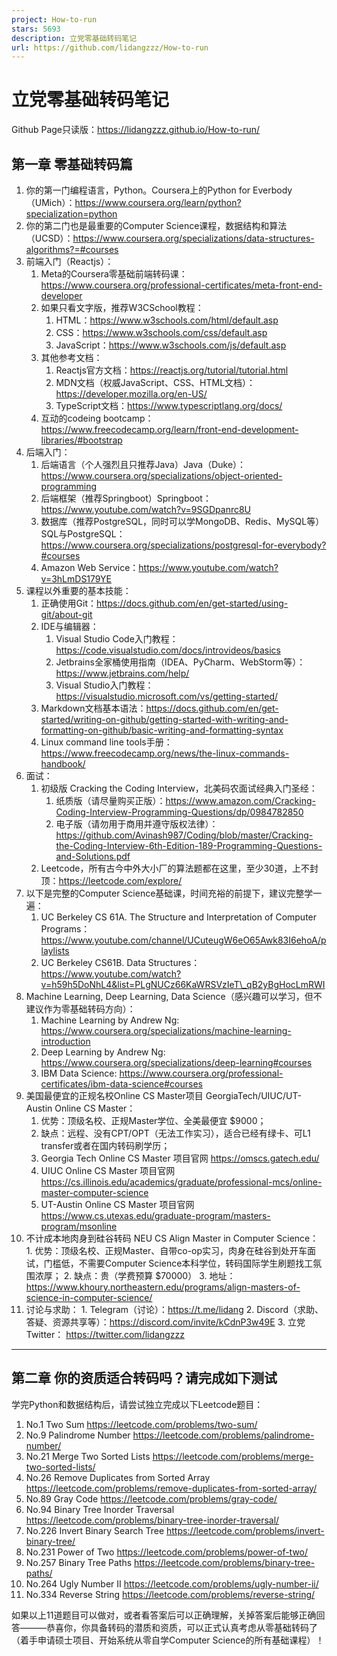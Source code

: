 ```yaml
---
project: How-to-run
stars: 5693
description: 立党零基础转码笔记
url: https://github.com/lidangzzz/How-to-run
---
```


立党零基础转码笔记
=========

Github Page只读版：https://lidangzzz.github.io/How-to-run/

第一章 零基础转码篇
----------

1.  你的第一门编程语言，Python。Coursera上的Python for Everbody （UMich）：https://www.coursera.org/learn/python?specialization=python
2.  你的第二门也是最重要的Computer Science课程，数据结构和算法 （UCSD）：https://www.coursera.org/specializations/data-structures-algorithms?=#courses
3.  前端入门（Reactjs）：
    1.  Meta的Coursera零基础前端转码课：https://www.coursera.org/professional-certificates/meta-front-end-developer
    2.  如果只看文字版，推荐W3CSchool教程：
        1.  HTML：https://www.w3schools.com/html/default.asp
        2.  CSS：https://www.w3schools.com/css/default.asp
        3.  JavaScript：https://www.w3schools.com/js/default.asp
    3.  其他参考文档：
        1.  Reactjs官方文档：https://reactjs.org/tutorial/tutorial.html
        2.  MDN文档（权威JavaScript、CSS、HTML文档）：https://developer.mozilla.org/en-US/
        3.  TypeScript文档：https://www.typescriptlang.org/docs/
    4.  互动的codeing bootcamp：https://www.freecodecamp.org/learn/front-end-development-libraries/#bootstrap
4.  后端入门：
    1.  后端语言（个人强烈且只推荐Java）Java（Duke）：https://www.coursera.org/specializations/object-oriented-programming
    2.  后端框架（推荐Springboot）Springboot：https://www.youtube.com/watch?v=9SGDpanrc8U
    3.  数据库（推荐PostgreSQL，同时可以学MongoDB、Redis、MySQL等）SQL与PostgreSQL：https://www.coursera.org/specializations/postgresql-for-everybody?#courses
    4.  Amazon Web Service：https://www.youtube.com/watch?v=3hLmDS179YE
5.  课程以外重要的基本技能：
    1.  正确使用Git：https://docs.github.com/en/get-started/using-git/about-git
    2.  IDE与编辑器：
        1.  Visual Studio Code入门教程：https://code.visualstudio.com/docs/introvideos/basics
        2.  Jetbrains全家桶使用指南（IDEA、PyCharm、WebStorm等）：https://www.jetbrains.com/help/
        3.  Visual Studio入门教程：https://visualstudio.microsoft.com/vs/getting-started/
    3.  Markdown文档基本语法：https://docs.github.com/en/get-started/writing-on-github/getting-started-with-writing-and-formatting-on-github/basic-writing-and-formatting-syntax
    4.  Linux command line tools手册：https://www.freecodecamp.org/news/the-linux-commands-handbook/
6.  面试：
    1.  初级版 Cracking the Coding Interview，北美码农面试经典入门圣经：
        1.  纸质版（请尽量购买正版）：https://www.amazon.com/Cracking-Coding-Interview-Programming-Questions/dp/0984782850
        2.  电子版（请勿用于商用并遵守版权法律）：https://github.com/Avinash987/Coding/blob/master/Cracking-the-Coding-Interview-6th-Edition-189-Programming-Questions-and-Solutions.pdf
    2.  Leetcode，所有古今中外大小厂的算法题都在这里，至少30道，上不封顶：https://leetcode.com/explore/
7.  以下是完整的Computer Science基础课，时间充裕的前提下，建议完整学一遍：
    1.  UC Berkeley CS 61A. The Structure and Interpretation of Computer Programs：https://www.youtube.com/channel/UCuteugW6eO65Awk83I6ehoA/playlists
    2.  UC Berkeley CS61B. Data Structures：https://www.youtube.com/watch?v=h59h5DoNhL4&list=PLgNUCz66KaWRSVzIeT\_qB2yBgHocLmRWI
8.  Machine Learning, Deep Learning, Data Science（感兴趣可以学习，但不建议作为零基础转码方向）：
    1.  Machine Learning by Andrew Ng: https://www.coursera.org/specializations/machine-learning-introduction
    2.  Deep Learning by Andrew Ng: https://www.coursera.org/specializations/deep-learning#courses
    3.  IBM Data Science: https://www.coursera.org/professional-certificates/ibm-data-science#courses
9.  美国最便宜的正规名校Online CS Master项目 GeorgiaTech/UIUC/UT-Austin Online CS Master：
    1.  优势：顶级名校、正规Master学位、全美最便宜 $9000；
    2.  缺点：远程、没有CPT/OPT（无法工作实习），适合已经有绿卡、可L1 transfer或者在国内转码刷学历；
    3.  Georgia Tech Online CS Master 项目官网 https://omscs.gatech.edu/
    4.  UIUC Online CS Master 项目官网 https://cs.illinois.edu/academics/graduate/professional-mcs/online-master-computer-science
    5.  UT-Austin Online CS Master 项目官网 https://www.cs.utexas.edu/graduate-program/masters-program/msonline
10.  不计成本地肉身到硅谷转码 NEU CS Align Master in Computer Science：
    1.  优势：顶级名校、正规Master、自带co-op实习，肉身在硅谷到处开车面试，门槛低，不需要Computer Science本科学位，转码国际学生刷题找工氛围浓厚；
    2.  缺点：贵（学费预算 $70000）
    3.  地址：https://www.khoury.northeastern.edu/programs/align-masters-of-science-in-computer-science/
11.  讨论与求助：
    1.  Telegram（讨论）：https://t.me/lidang
    2.  Discord（求助、答疑、资源共享等）：https://discord.com/invite/kCdnP3w49E
    3.  立党Twitter： https://twitter.com/lidangzzz

* * *

第二章 你的资质适合转码吗？请完成如下测试
---------------------

学完Python和数据结构后，请尝试独立完成以下Leetcode题目：

1.  No.1 Two Sum https://leetcode.com/problems/two-sum/
2.  No.9 Palindrome Number https://leetcode.com/problems/palindrome-number/
3.  No.21 Merge Two Sorted Lists https://leetcode.com/problems/merge-two-sorted-lists/
4.  No.26 Remove Duplicates from Sorted Array https://leetcode.com/problems/remove-duplicates-from-sorted-array/
5.  No.89 Gray Code https://leetcode.com/problems/gray-code/
6.  No.94 Binary Tree Inorder Traversal https://leetcode.com/problems/binary-tree-inorder-traversal/
7.  No.226 Invert Binary Search Tree https://leetcode.com/problems/invert-binary-tree/
8.  No.231 Power of Two https://leetcode.com/problems/power-of-two/
9.  No.257 Binary Tree Paths https://leetcode.com/problems/binary-tree-paths/
10.  No.264 Ugly Number II https://leetcode.com/problems/ugly-number-ii/
11.  No.334 Reverse String https://leetcode.com/problems/reverse-string/

如果以上11道题目可以做对，或者看答案后可以正确理解，关掉答案后能够正确回答———恭喜你，你具备转码的潜质和资质，可以正式认真考虑从零基础转码了（着手申请硕士项目、开始系统从零自学Computer Science的所有基础课程）！
